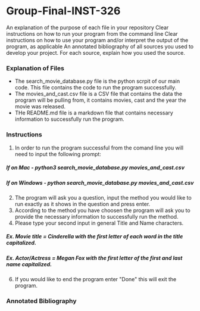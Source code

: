 # Group-Final-INST-326
An explanation of the purpose of each file in your repository
Clear instructions on how to run your program from the command line
Clear instructions on how to use your program and/or interpret the output of the program, as applicable
An annotated bibliography of all sources you used to develop your project. For each source, explain how you used the source.
### Explanation of Files
-   The search_movie_database.py file is the python scrpit of our main code. This file contains the code to run the program successfully.
-   The movies_and_cast.csv file is a CSV file that contains the data the program will be pulling from, it contains movies, cast and the year the movie was released.
-   THe README.md file is a markdown file that contains necessary information to successfully run the program.
### Instructions
1. In order to run the program successful from the comand line you will need to input the following prompt:
##### If on Mac - python3 search_movie_database.py movies_and_cast.csv
##### If on Windows - python search_movie_database.py movies_and_cast.csv
2. The program will ask you a question, input the method you would like to run exactly as it shows in the question and press enter.
3. According to the method you have choosen the program will ask you to provide the necessary information to successfully run the method.
4. Please type your second input in general Title and Name characters. 
##### Ex. Movie title = Cinderella with the first letter of each word in the title capitalized.
##### Ex. Actor/Actress = Megan Fox with the first letter of the first and last name capitalized.
6. If you would like to end the program enter "Done" this will exit the program.
### Annotated Bibliography

